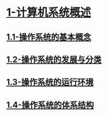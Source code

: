 # [1-计算机系统概述](./README.md)

## [1.1-操作系统的基本概念](./1.1-操作系统的基本概念/README.md)

## [1.2-操作系统的发展与分类](./1.2-操作系统的发展与分类/README.md)

## [1.3-操作系统的运行环境](./1.3-操作系统的运行环境/README.md)

## [1.4-操作系统的体系结构](./1.4-操作系统的体系结构/README.md)